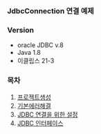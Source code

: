 ### JdbcConnection 연결 예제 
### Version
  - oracle JDBC v.8
  - Java 1.8
  - 이클립스 21-3
### 목차
1. [프로젝트생성](https://github.com/llhbum/JdbcConnection/blob/main/JdbcConnection/src/main/webapp/Memo/1.%ED%94%84%EB%A1%9C%EC%A0%9D%ED%8A%B8%EC%83%9D%EC%84%B1)
2. [기본에러해결](https://github.com/llhbum/JdbcConnection/blob/main/JdbcConnection/src/main/webapp/Memo/2.%EA%B8%B0%EB%B3%B8%EC%97%90%EB%9F%AC%ED%95%B4%EA%B2%B0)
3. [JDBC 연결을 위한 설정](https://github.com/llhbum/JdbcConnection/blob/main/JdbcConnection/src/main/webapp/Memo/3.%20JDBC%EC%97%B0%EA%B2%B0%EC%9D%84%20%EC%9C%84%ED%95%9C%20%EC%84%A4%EC%A0%95)
4. [JDBC 인터페이스](https://github.com/llhbum/JdbcConnection/blob/main/JdbcConnection/src/main/webapp/Memo/4.%20JDBC%20%EC%9D%B8%ED%84%B0%ED%8E%98%EC%9D%B4%EC%8A%A4)
